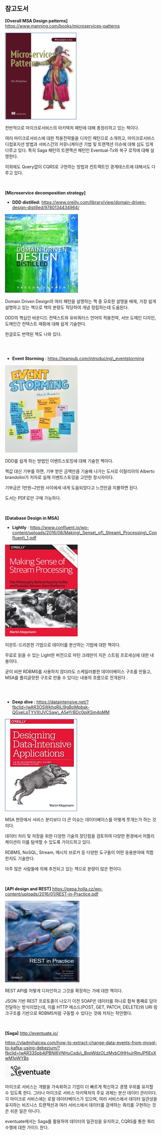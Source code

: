 ## 참고도서

**[Overall MSA Design patterns]**
    https://www.manning.com/books/microservices-patterns

 ![](/contents/04_관련자료/02/image1.jpg)

전반적으로 마이크로서비스의 아키텍처 패턴에 대해 총정리하고 있는 책이다.

여러 마이크로서비스에 대한 적용전략들을 디자인 패턴으로 소개하고, 마이크로서비스 디컴포지션 방법과 서비스간의 커뮤니케이션 기법 및 트랜잭션 이슈에 대해 심도 있게 다루고 있다. 특히 Saga 패턴의 트랜잭션 패턴인 Eventual-Tx와 복구 로직에 대해 설명한다.

 이외에도 Query없이 CQRS로 구현하는 방법과 컨트랙트인 경계테스트에 대해서도 다루고 있다.

<br/><br/>
**[Microservice decomposition strategy]**
   - **DDD distilled:** https://www.oreilly.com/library/view/domain-driven-design-distilled/9780134434964/

 ![](/contents/04_관련자료/02/image2.jpg)
 
Domain Driven Design의 여러 패턴을 설명하는 책 중 모호한 설명을 배제, 가장 쉽게 설명하고 있는 책으로 책의 분량도 적당하여 개념 정립하는데 도움된다.

DDD의 핵심인 바운디드 컨텍스트와 유비쿼터스 언어의 적용전략, 서브 도메인 디자인, 도메인간 컨텍스트 매핑에 대해 쉽게 기술한다.

한글로도 번역된 책도 나와 있다.


<br/><br/>
   - **Event Storming** : https://leanpub.com/introducing\_eventstorming

 ![](/contents/04_관련자료/02/image3.jpg)

DDD를 쉽게 하는 방법인 이벤트스토밍에 대해 기술한 책이다.

책값 대신 기부를 하면, 기부 받은 금액만큼 기술해 나가는 도서로 이탈리아의 Alberto brandolini가 저자로 실제 이벤트스토밍을 고안한 창시자이다.

기부금은 1만원~2만원 사이에세 내게 도움되었다고  느낀만큼 지불하면 된다.

도서는 PDF로만 구매 가능하다.


<br/><br/>
**[Database Design in MSA]**
   - **Lightly** : https://www.confluent.io/wp-content/uploads/2016/08/Making\_Sense\_of\_Stream\_Processing\_Confluent\_1.pdf

 ![](/contents/04_관련자료/02/image4.jpg)

이븐트-드리븐한 기법으로 데이터를 분산하는 기법에 대한 책이다.

무료로 읽을 수 있는 Light한 버전으로 마틴 크레만이 지은 스트림 프로세싱에 대한 내용이다.

굳이 비싼 RDBMS를 사용하지 않더라도 스케일러블한 데이터베이스 구조를 만들고, MSA를 플리글랏한 구조로 만들 수 있다는 내용의 흐름으로 전개된다 .


<br/><br/>
- **Deep dive** : https://dataintensive.net/?fbclid=IwAR3OSWkhqRjLI9gBoMpbsk-QGxeLpTYVXIJVCSaw\_A5eYrBDc0piKSm4pMM

 ![](/contents/04_관련자료/02/image5.jpg)

MSA 현장에서 서비스 분리보다 더 큰 이슈는 데이터베이스를 어떻게 쪼개는가 하는 것이다.

데이터 처리 및 저장을 위한 다양한 기술의 장단점을 검토하여 다양한 환경에서 어플리케이션이 이를 탐색할 수 있도록 가이드하고 있다.

RDBMS, NoSQL, Stream, 메시지 브로커 등 다양한 도구들이 어떤 응용분야에 적합한지도 기술한다.

아주 많은 사람들에 의해 추천되고 있는 책으로 분량이 많은 편이다.

<br/><br/>
**[API design and REST]**
    https://pepa.holla.cz/wp-content/uploads/2016/01/REST-in-Practice.pdf

 ![](/contents/04_관련자료/02/image6.jpg)

REST API를 어떻게 디자인하고 그것을 확장하는 가에 대한 책이다.

 JSON 기반 REST 프로토콜이 나오기 이전 SOAP은 데이터를 하나로 합쳐 통째로 담아 전달하는 방식이었는데, 이를 HTTP 메소드(POST, GET, PATCH, DELETE)와 URI 링크구조를 기반으로  RDBMS처럼 구동할 수 있다는 것에 저자는 착안했다.


<br/><br/>
**[Saga]**
http://eventuate.io/

https://vladmihalcea.com/how-to-extract-change-data-events-from-mysql-to-kafka-using-debezium/?fbclid=IwAR33Spb4jPBNI6VNHuCxdu\_BxpWdzOLzMvbCtHHvJrRmJPfiEoXwM1qWYBs

 ![](/contents/04_관련자료/02/image7.jpg)

마이크로 서비스는 개발을 가속화하고 기업이 더 빠르게 혁신하고 경쟁 우위를 유지할 수 있도록 한다. 그러나 마이크로 서비스 아키텍처의 주요 과제는 분산 데이터 관리이다. 각 마이크로 서비스에는 로컬 데이터베이스가 있으며, 여러 서비스에서 데이터 일관성을 유지하는 비즈니스 트랜잭션과 여러 서비스에서 데이터를 검색하는 쿼리를 구현하는 것은 쉬운 일은 아니다.

eventuate에서는 Saga를 활용하여 데이터의 일관성을 유지하고, CQRS를 통한 쿼리 수행에 대한 가이드 한다.
